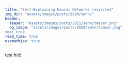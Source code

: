 ```yaml
---
title: "Self-Explaining Neural Networks revisited"
img_dir: "assets/images/posts/2020/senn/"
header:
  teaser: "assets/images/posts/2021/senn/teaser.png"
  og_image: "assets/images/posts/2020/senn/teaser.png"
toc: true
read_time: true
usemathjax: true
---
```


test $h(x)$